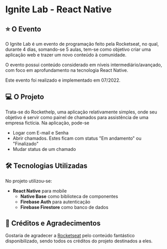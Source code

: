 # Ignite Lab - React Native

## ⭐ O Evento

O Ignite Lab é um evento de programação feito pela Rocketseat, no qual, durante 4 dias, somando-se 5 aulas, tem-se como objetivo criar uma aplicação web e trazer um novo conteúdo à comunidade.

O evento possui conteúdo considerado em níveis intermediário/avançado, com foco em aprofundamento na tecnologia React Native.

Este evento foi realizado e implementado em 07/2022.

## 💻 O Projeto

Trata-se do Rockethelp, uma aplicação relativamente simples, onde seu objetivo é servir como painel de chamados para assistência de uma empresa fictícia. Na aplicação, pode-se

- Logar com E-mail e Senha
- Abrir chamados. Estes ficam com status "Em andamento" ou "Finalizado"
- Mudar status de um chamado

## 🛠 Tecnologias Utilizadas

No projeto utilizou-se:

- **React Native** para mobile
  - **Native Base** como biblioteca de componentes
  - **Firebase Auth** para autenticação
  - **Firebase Firestore** como banco de dados

## 🧠 Créditos e Agradecimentos

Gostaria de agradecer a [Rocketseat](https://www.rocketseat.com.br/) pelo conteúdo fantástico disponibilizado, sendo todos os créditos do projeto destinados a eles.
